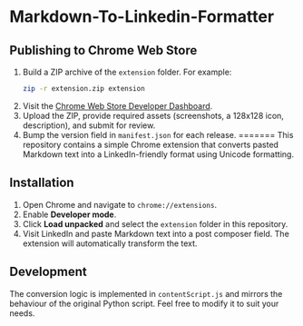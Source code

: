# Markdown-To-Linkedin-Formatter

## Publishing to Chrome Web Store

1. Build a ZIP archive of the `extension` folder. For example:
   ```bash
   zip -r extension.zip extension
   ```
2. Visit the [Chrome Web Store Developer Dashboard](https://chrome.google.com/webstore/developer/dashboard).
3. Upload the ZIP, provide required assets (screenshots, a 128x128 icon, description), and submit for review.
4. Bump the version field in `manifest.json` for each release.
=======
This repository contains a simple Chrome extension that converts pasted Markdown text into a LinkedIn-friendly format using Unicode formatting.

## Installation

1. Open Chrome and navigate to `chrome://extensions`.
2. Enable **Developer mode**.
3. Click **Load unpacked** and select the `extension` folder in this repository.
4. Visit LinkedIn and paste Markdown text into a post composer field. The extension will automatically transform the text.

## Development

The conversion logic is implemented in `contentScript.js` and mirrors the behaviour of the original Python script. Feel free to modify it to suit your needs.

